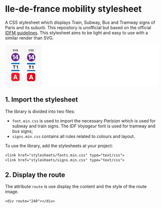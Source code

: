 # Ile-de-france mobility stylesheet 

A CSS stylesheet which displays Train, Subway, Bus and Tramway signs of Paris and its suburb. This repository is unofficial but based on the official [IDFM guidelines](https://data.iledefrance-mobilites.fr/pages/chartes-et-prescriptions/). This stylesheet aims to be light and easy to use with a similar render than SVG.

![](example.png)

## 1. Import the stylesheet

The library is divided into two files:

- `font.min.css` is used to import the necessary _Parisian_ which is used for subway and train signs. The _IDF Voyageur_ font is used for tramway and bus signs;
- `signs.min.css` contains all rules related to colours and layout.

To use the library, add the stylesheets at your project:

	<link href="stylesheets/fonts.min.css" type="text/css">
	<link href="stylesheets/signs.min.css" type="text/css">
	
## 2. Display the route

The attribute `route` is use display the content and the style of the route image. 

	<div route="240"></div>
